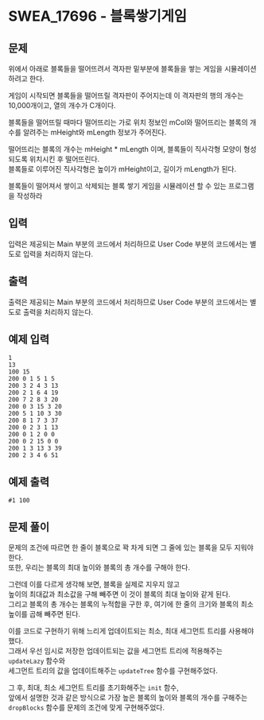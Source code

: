 # SWEA_17696 - 블록쌓기게임

## 문제

위에서 아래로 블록들을 떨어뜨려서 격자판 밑부분에 블록들을 쌓는 게임을 시뮬레이션 하려고 한다.

게임이 시작되면 블록들을 떨어뜨릴 격자판이 주어지는데 이 격자판의 행의 개수는 10,000개이고, 열의 개수가 C개이다.

블록들을 떨어뜨릴 때마다 떨어뜨리는 가로 위치 정보인 mCol와 떨어뜨리는 블록의 개수를 알려주는 mHeight와 mLength 정보가 주어진다.

떨어뜨리는 블록의 개수는 mHeight \* mLength 이며, 블록들이 직사각형 모양이 형성되도록 위치시킨 후 떨어뜨린다.  
블록들로 이루어진 직사각형은 높이가 mHeight이고, 길이가 mLength가 된다.

블록들이 떨어져서 쌓이고 삭제되는 블록 쌓기 게임을 시뮬레이션 할 수 있는 프로그램을 작성하라

## 입력

입력은 제공되는 Main 부분의 코드에서 처리하므로 User Code 부분의 코드에서는 별도로 입력을 처리하지 않는다.

## 출력

출력은 제공되는 Main 부분의 코드에서 처리하므로 User Code 부분의 코드에서는 별도로 출력을 처리하지 않는다.

## 예제 입력

```
1
13
100 15
200 0 1 5 1 5
200 3 2 4 3 13
200 2 1 6 4 19
200 7 2 8 3 20
200 0 3 15 3 20
200 5 1 10 3 30
200 8 1 7 3 37
200 0 2 3 1 13
200 0 1 2 0 0
200 0 2 15 0 0
200 1 3 13 3 39
200 2 3 4 6 51
```

## 예제 출력

```
#1 100
```

## 문제 풀이

문제의 조건에 따르면 한 줄이 블록으로 꽉 차게 되면 그 줄에 있는 블록을 모두 지워야 한다.  
또한, 우리는 블록의 최대 높이와 블록의 총 개수를 구해야 한다.

그런데 이를 다르게 생각해 보면, 블록을 실제로 지우지 않고  
높이의 최대값과 최소값을 구해 빼주면 이 것이 블록의 최대 높이와 같게 된다.  
그리고 블록의 총 개수는 블록의 누적합을 구한 후, 여기에 한 줄의 크기와 블록의 최소 높이를 곱해 빼주면 된다.

이를 코드로 구현하기 위해 느리게 업데이트되는 최소, 최대 세그먼트 트리를 사용해야 했다.  
그래서 우선 임시로 저장한 업데이트되는 값을 세그먼트 트리에 적용해주는 `updateLazy` 함수와  
세그먼트 트리의 값을 업데이트해주는 `updateTree` 함수를 구현해주었다.

그 후, 최대, 최소 세그먼트 트리를 초기화해주는 `init` 함수,  
앞에서 설명한 것과 같은 방식으로 가장 높은 블록의 높이와 블록의 개수를 구해주는 `dropBlocks` 함수를 문제의 조건에 맞게 구현해주었다.
